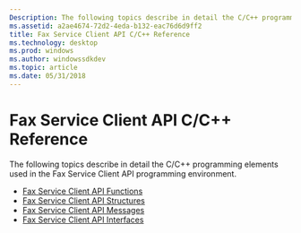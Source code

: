 ```yaml
---
Description: The following topics describe in detail the C/C++ programming elements used in the Fax Service Client API programming environment.
ms.assetid: a2ae4674-72d2-4eda-b132-eac76d6d9ff2
title: Fax Service Client API C/C++ Reference
ms.technology: desktop
ms.prod: windows
ms.author: windowssdkdev
ms.topic: article
ms.date: 05/31/2018
---
```


# Fax Service Client API C/C++ Reference

The following topics describe in detail the C/C++ programming elements used in the Fax Service Client API programming environment.

-   [Fax Service Client API Functions](-mfax-fax-service-client-api-functions.md)
-   [Fax Service Client API Structures](-mfax-fax-service-client-api-structures.md)
-   [Fax Service Client API Messages](-mfax-fax-service-client-api-messages.md)
-   [Fax Service Client API Interfaces](-mfax-fax-service-client-api-interfaces.md)

 

 



